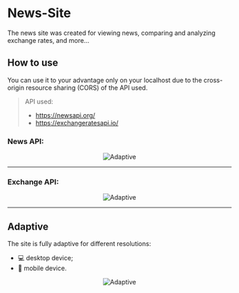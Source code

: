 # News-Site
The news site was created for viewing news, comparing and analyzing exchange rates, and more...
## How to use
You can use it to your advantage only on your localhost due to the cross-origin resource sharing (CORS) of the API used.  
>API used:
>- https://newsapi.org/
>- https://exchangeratesapi.io/

### News API:
 <p align="center"> 
    <img src="https://github.com/Neim4n/Readme-Files/blob/main/News-Site-Newsapi.gif" alt="Adaptive">
 </p>
 <hr>
 
### Exchange API:


 <p align="center"> 
    <img src="https://github.com/Neim4n/Readme-Files/blob/main/News-Site-ExchangeAPI.gif" alt="Adaptive">
 </p>
 
 <hr>
 
## Adaptive
The site is fully adaptive for different resolutions:  
- 💻 desktop device;  
- 📱 mobile device.  
 <p align="center"> 
    <img src="https://github.com/Neim4n/Readme-Files/blob/main/News-Site-Adaptivewebm.gif" alt="Adaptive">
 </p>
